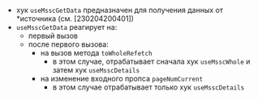 - хук `useMsscGetData` предназначен для получения данных от *источника (см. [230204200401])
- `useMsscGetData` реагирует на:
  - первый вызов
  - после первого вызова:
    - на вызов метода `toWholeRefetch`
      - в этом случае, отрабатывает сначала хук `useMsscWhole` и затем хук `useMsscDetails`
    - на изменение входного пропса `pageNumCurrent`
      - в этом случае отрабатывает только хук `useMsscDetails`
